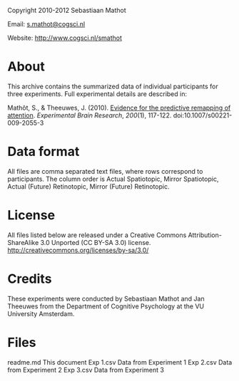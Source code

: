 Copyright 2010-2012 Sebastiaan Mathot

Email: s.mathot@cogsci.nl

Website: http://www.cogsci.nl/smathot

About
=====

This archive contains the summarized data of individual participants for three experiments. Full experimental details are described in:

Mathôt, S., & Theeuwes, J. (2010). [Evidence for the predictive remapping of attention][ms]. *Experimental Brain Research*, *200*(1), 117-122. doi:10.1007/s00221-009-2055-3

Data format
===========

All files are comma separated text files, where rows correspond to participants. The column order is Actual Spatiotopic, Mirror Spatiotopic, Actual (Future) Retinotopic, Mirror (Future) Retinotopic.

License
=======

All files listed below are released under a Creative Commons Attribution-ShareAlike 3.0 Unported (CC BY-SA 3.0) license. <http://creativecommons.org/licenses/by-sa/3.0/>

Credits
=======

These experiments were conducted by Sebastiaan Mathot and Jan Theeuwes from the Department of Cognitive Psychology at the VU University Amsterdam.

Files
=====

readme.md						This document
Exp 1.csv						Data from Experiment 1
Exp 2.csv						Data from Experiment 2
Exp 3.csv						Data from Experiment 3

[ms]: http://www.ncbi.nlm.nih.gov/pmc/articles/PMC2800860/